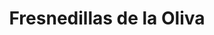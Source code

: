---
title: Fresnedillas de la Oliva
url: /fresnedillas-de-la-oliva/
latitude: 40.486
longitude: -4.172
---